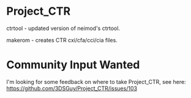 Project_CTR
===========

ctrtool - updated version of neimod's ctrtool.

makerom - creates CTR cxi/cfa/cci/cia files.

# Community Input Wanted
I'm looking for some feedback on where to take Project_CTR, see here:
https://github.com/3DSGuy/Project_CTR/issues/103
